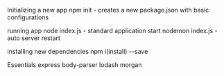 Initializing a new app
npm init - creates a new package.json with basic configurations

running app
node index.js - standard application start
nodemon index.js - auto server restart

installing new dependencies
npm i(install) <package> --save

Essentials
express
body-parser
lodash
morgan
